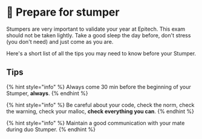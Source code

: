# 📅 Prepare for stumper

Stumpers are very important to validate your year at Epitech. This exam should not be taken lightly. Take a good sleep the day before, don't stress (you don't need) and just come as you are.

Here's a short list of all the tips you may need to know before your Stumper.

## Tips

{% hint style="info" %}
Always come 30 min before the beginning of your Stumper, **always**.
{% endhint %}

{% hint style="info" %}
Be careful about your code, check the norm, check the warning, check your malloc, **check everything you can**.
{% endhint %}

{% hint style="info" %}
Maintain a good communication with your mate during duo Stumper.
{% endhint %}
